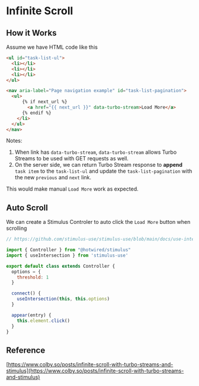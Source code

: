 # Infinite Scroll

## How it Works

Assume we have HTML code like this

```html
<ul id="task-list-ul">
  <li></li>
  <li></li>
  <li></li>
</ul>

<nav aria-label="Page navigation example" id="task-list-pagination">
  <ul>
      {% if next_url %}
        <a href="{{ next_url }}" data-turbo-stream>Load More</a>
      {% endif %}
    </li>
  </ul>
</nav>
```

Notes:

1. When link has `data-turbo-stream`, `data-turbo-stream` allows Turbo Streams to be used with GET requests as well.
2. On the server side, we can return Turbo Stream response to **append** `task item` to the `task-list-ul` and update the `task-list-pagination` with the new `previous` and `next` link.

This would make manual `Load More` work as expected.

## Auto Scroll

We can create a Stimulus Controler to auto click the `Load More` button when scrolling

```js
// https://github.com/stimulus-use/stimulus-use/blob/main/docs/use-intersection.md

import { Controller } from "@hotwired/stimulus"
import { useIntersection } from 'stimulus-use'

export default class extends Controller {
  options = {
    threshold: 1
  }

  connect() {
    useIntersection(this, this.options)
  }

  appear(entry) {
    this.element.click()
  }
}
```

## Reference

[https://www.colby.so/posts/infinite-scroll-with-turbo-streams-and-stimulus](https://www.colby.so/posts/infinite-scroll-with-turbo-streams-and-stimulus)
